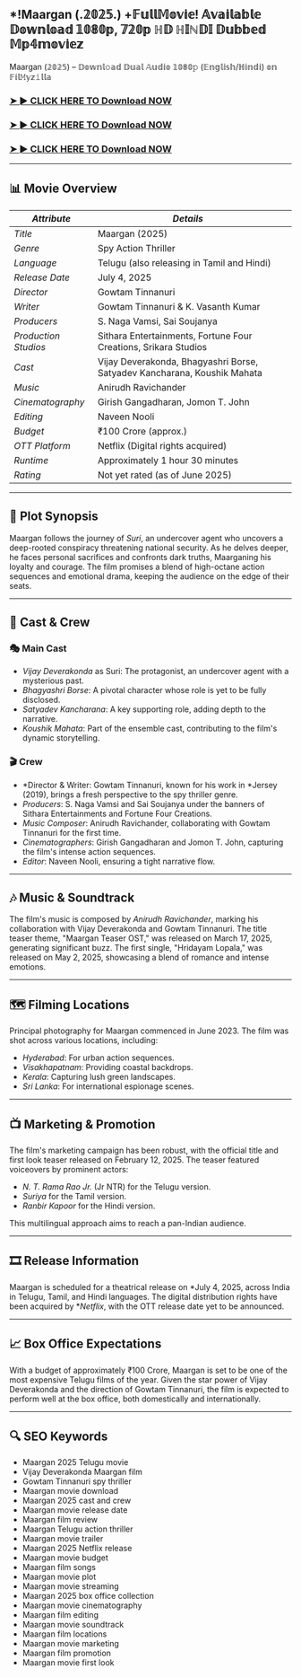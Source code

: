 ## *!Maargan (.𝟚𝟘𝟚𝟝.) +𝔽𝕦𝕝𝕝𝕄𝕠𝕧𝕚𝕖! 𝔸𝕧𝕒𝕚𝕝𝕒𝕓𝕝𝕖 𝔻𝕠𝕨𝕟𝕝𝕠𝕒𝕕 𝟙𝟘𝟠𝟘𝕡, 𝟟𝟚𝟘𝕡 ℍ𝔻 ℍ𝕀ℕ𝔻𝕀 𝔻𝕦𝕓𝕓𝕖𝕕 𝕄𝕡𝟜𝕞𝕠𝕧𝕚𝕖𝕫

Maargan (𝟚𝟘𝟚𝟝) – 𝔻𝕠𝕨𝕟𝕝𝚘𝕒𝕕 𝔻𝕦𝕒𝕝 𝔸𝕦𝕕𝕚𝕠 𝟙𝟘𝟠𝟘𝚙 (𝔼𝕟𝕘𝕝𝕚𝕤𝕙/ℍ𝕚𝕟𝕕𝕚) 𝕠𝕟 𝔽𝕚𝕝𝙼𝕪𝕫𝚒𝕝𝕝𝕒

### <a href="https://twitter.com/Vindy24600798/status/1944033321761354045" rel="nofollow">➤ ► CLICK HERE TO Download NOW</a>

### <a href="https://twitter.com/Vindy24600798/status/1944033321761354045" rel="nofollow">➤ ► CLICK HERE TO Download NOW</a>

### <a href="https://twitter.com/Vindy24600798/status/1944033321761354045" rel="nofollow">➤ ► CLICK HERE TO Download NOW</a>

---

## 📊 Movie Overview

| *Attribute*          | *Details*                                                              |                                                                                                                                  |
| ---------------------- | ------------------------------------------------------------------------ | -------------------------------------------------------------------------------------------------------------------------------- |
| *Title*              | Maargan (2025)                                                           |                                                                                                                                  |
| *Genre*              | Spy Action Thriller                                                      |                                                                                                                                  |
| *Language*           | Telugu (also releasing in Tamil and Hindi)                               |                                                                                                                                  |
| *Release Date*       | July 4, 2025                                                             |                                                                                                                                  |
| *Director*           | Gowtam Tinnanuri                                                         |                                                                                                                                  |
| *Writer*             | Gowtam Tinnanuri & K. Vasanth Kumar                                      |                                                                                                                                  |
| *Producers*          | S. Naga Vamsi, Sai Soujanya                                              |                                                                                                                                  |
| *Production Studios* | Sithara Entertainments, Fortune Four Creations, Srikara Studios          |                                                                                                                                  |
| *Cast*               | Vijay Deverakonda, Bhagyashri Borse, Satyadev Kancharana, Koushik Mahata |                                                                                                                                  |
| *Music*              | Anirudh Ravichander                                                      |                                                                                                                                  |
| *Cinematography*     | Girish Gangadharan, Jomon T. John                                        |                                                                                                                                  |
| *Editing*            | Naveen Nooli                                                             |                                                                                                                                  |
| *Budget*             | ₹100 Crore (approx.)                                                     |                                                                                                                                  |
| *OTT Platform*       | Netflix (Digital rights acquired)                                        |                                                                                                                                  |
| *Runtime*            | Approximately 1 hour 30 minutes                                          |                                                                                                                                  |
| *Rating*             | Not yet rated (as of June 2025)                                          |  |

---

## 🎥 Plot Synopsis

Maargan follows the journey of *Suri*, an undercover agent who uncovers a deep-rooted conspiracy threatening national security. As he delves deeper, he faces personal sacrifices and confronts dark truths, Maarganing his loyalty and courage. The film promises a blend of high-octane action sequences and emotional drama, keeping the audience on the edge of their seats.

---

## 👥 Cast & Crew

### 🎭 Main Cast

* *Vijay Deverakonda* as Suri: The protagonist, an undercover agent with a mysterious past.
* *Bhagyashri Borse*: A pivotal character whose role is yet to be fully disclosed.
* *Satyadev Kancharana*: A key supporting role, adding depth to the narrative.
* *Koushik Mahata*: Part of the ensemble cast, contributing to the film's dynamic storytelling.

### 🎬 Crew

* *Director & Writer: Gowtam Tinnanuri, known for his work in *Jersey (2019), brings a fresh perspective to the spy thriller genre.
* *Producers*: S. Naga Vamsi and Sai Soujanya under the banners of Sithara Entertainments and Fortune Four Creations.
* *Music Composer*: Anirudh Ravichander, collaborating with Gowtam Tinnanuri for the first time.
* *Cinematographers*: Girish Gangadharan and Jomon T. John, capturing the film's intense action sequences.
* *Editor*: Naveen Nooli, ensuring a tight narrative flow.

---

## 🎶 Music & Soundtrack

The film's music is composed by *Anirudh Ravichander*, marking his collaboration with Vijay Deverakonda and Gowtam Tinnanuri. The title teaser theme, "Maargan Teaser OST," was released on March 17, 2025, generating significant buzz. The first single, "Hridayam Lopala," was released on May 2, 2025, showcasing a blend of romance and intense emotions.

---

## 🗺 Filming Locations

Principal photography for Maargan commenced in June 2023. The film was shot across various locations, including:

* *Hyderabad*: For urban action sequences.
* *Visakhapatnam*: Providing coastal backdrops.
* *Kerala*: Capturing lush green landscapes.
* *Sri Lanka*: For international espionage scenes.

---

## 📺 Marketing & Promotion

The film's marketing campaign has been robust, with the official title and first look teaser released on February 12, 2025. The teaser featured voiceovers by prominent actors:

* *N. T. Rama Rao Jr.* (Jr NTR) for the Telugu version.
* *Suriya* for the Tamil version.
* *Ranbir Kapoor* for the Hindi version.

This multilingual approach aims to reach a pan-Indian audience.

---

## 🎞 Release Information

Maargan is scheduled for a theatrical release on *July 4, 2025, across India in Telugu, Tamil, and Hindi languages. The digital distribution rights have been acquired by **Netflix*, with the OTT release date yet to be announced.

---

## 📈 Box Office Expectations

With a budget of approximately ₹100 Crore, Maargan is set to be one of the most expensive Telugu films of the year. Given the star power of Vijay Deverakonda and the direction of Gowtam Tinnanuri, the film is expected to perform well at the box office, both domestically and internationally.

---

## 🔍 SEO Keywords

* Maargan 2025 Telugu movie
* Vijay Deverakonda Maargan film
* Gowtam Tinnanuri spy thriller
* Maargan movie download
* Maargan 2025 cast and crew
* Maargan movie release date
* Maargan film review
* Maargan Telugu action thriller
* Maargan movie trailer
* Maargan 2025 Netflix release
* Maargan movie budget
* Maargan film songs
* Maargan movie plot
* Maargan movie streaming
* Maargan 2025 box office collection
* Maargan movie cinematography
* Maargan film editing
* Maargan movie soundtrack
* Maargan film locations
* Maargan movie marketing
* Maargan film promotion
* Maargan movie first look

